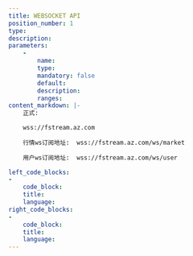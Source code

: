 ```yaml
---
title: WEBSOCKET API
position_number: 1
type:
description:
parameters:
    -
        name:
        type:
        mandatory: false
        default:
        description:
        ranges:
content_markdown: |-
    正式:

    wss://fstream.az.com
    
    行情ws订阅地址:  wss://fstream.az.com/ws/market
    
    用户ws订阅地址:  wss://fstream.az.com/ws/user

left_code_blocks:
-
    code_block:
    title:
    language:
right_code_blocks:
-
    code_block:
    title:
    language:
---
```

